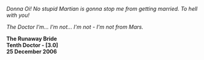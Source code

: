 _Donna_ _Oi! No stupid Martian is gonna stop me from getting married. To hell with you!_

_The Doctor_ _I'm... I'm not... I'm not - I'm not from Mars._

**The Runaway Bride  
Tenth Doctor - [3.0]  
25 December 2006**